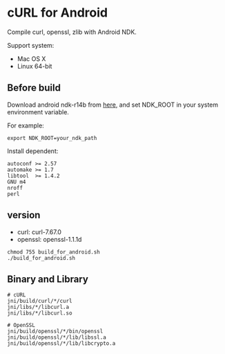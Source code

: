 # cURL for Android

Compile curl, openssl, zlib with Android NDK.

Support system:
+ Mac OS X
+ Linux 64-bit

## Before build

Download android ndk-r14b from [here](https://developer.android.com/ndk/downloads/),
and set NDK_ROOT in your system environment variable.

For example:

```
export NDK_ROOT=your_ndk_path
```

Install dependent:

```
autoconf >= 2.57
automake >= 1.7
libtool  >= 1.4.2
GNU m4
nroff
perl
```

## version

* curl: curl-7.67.0
* openssl: openssl-1.1.1d

```
chmod 755 build_for_android.sh
./build_for_android.sh
```

## Binary and Library

```
# cURL
jni/build/curl/*/curl
jni/libs/*/libcurl.a
jni/libs/*/libcurl.so

# OpenSSL
jni/build/openssl/*/bin/openssl
jni/build/openssl/*/lib/libssl.a
jni/build/openssl/*/lib/libcrypto.a

